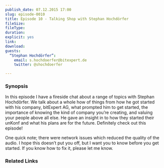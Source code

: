 ```yaml
---
publish_date: 07.12.2015 17:00
slug: episode-0010
title: Episode 10 - Talking Shop with Stephan Hochdörfer
fileSize:
fileType:
duration:
explicit: yes
link:
download:
guests:
  “Stephan Hochdörfer”:
    email: s.hochdoerfer@bitexpert.de
    twitter: @shochdoerfer

---
```

### Synopsis

In this episode I have a fireside chat about a range of topics with Stephan Hochdörfer. We talk about a whole how of things from how he got started with his company, bitExpert AG, what prompted him to get started, the importance of knowing the kind of company you’re creating, and valuing your people above all else. He gave an insight in to how they started their unKonf and what his plans are for the future. Definitely check out this episode!

One quick note; there were network issues which reduced the quality of the audio. I hope this doesn’t put you off, but I want you to know before you get started. If you know how to fix it, please let me know.

### Related Links


